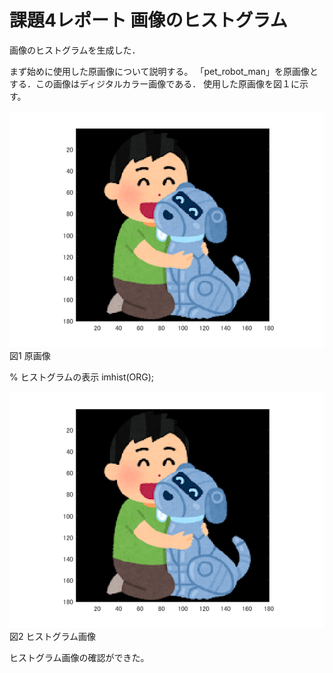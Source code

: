 # 課題4レポート 画像のヒストグラム
画像のヒストグラムを生成した．

まず始めに使用した原画像について説明する。
「pet_robot_man」を原画像とする．この画像はディジタルカラー画像である．
使用した原画像を図１に示す。

![原画像](https://github.com/ararai01/lecture_image_processing/blob/master/my_image/pet_robot_man.png)  
図1 原画像

% ヒストグラムの表示
imhist(ORG); 

![原画像](https://github.com/ararai01/lecture_image_processing/blob/master/my_image/pet_robot_man.png)  
図2 ヒストグラム画像


ヒストグラム画像の確認ができた。

